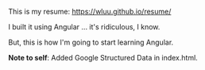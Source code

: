 This is my resume: https://wluu.github.io/resume/

I built it using Angular ... it's ridiculous, I know.

But, this is how I'm going to start learning Angular.

**Note to self**: Added Google Structured Data in index.html.

